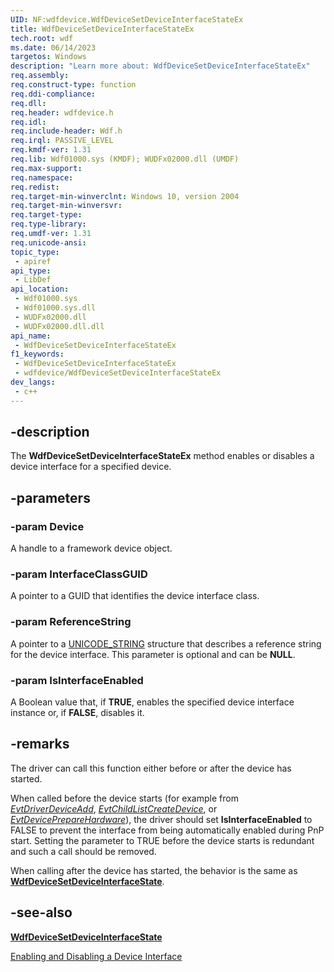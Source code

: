 ```yaml
---
UID: NF:wdfdevice.WdfDeviceSetDeviceInterfaceStateEx
title: WdfDeviceSetDeviceInterfaceStateEx
tech.root: wdf
ms.date: 06/14/2023
targetos: Windows
description: "Learn more about: WdfDeviceSetDeviceInterfaceStateEx"
req.assembly: 
req.construct-type: function
req.ddi-compliance: 
req.dll: 
req.header: wdfdevice.h
req.idl: 
req.include-header: Wdf.h
req.irql: PASSIVE_LEVEL
req.kmdf-ver: 1.31
req.lib: Wdf01000.sys (KMDF); WUDFx02000.dll (UMDF)
req.max-support: 
req.namespace: 
req.redist: 
req.target-min-winverclnt: Windows 10, version 2004
req.target-min-winversvr: 
req.target-type: 
req.type-library: 
req.umdf-ver: 1.31
req.unicode-ansi: 
topic_type:
 - apiref
api_type:
 - LibDef
api_location:
 - Wdf01000.sys
 - Wdf01000.sys.dll
 - WUDFx02000.dll
 - WUDFx02000.dll.dll
api_name:
 - WdfDeviceSetDeviceInterfaceStateEx
f1_keywords:
 - WdfDeviceSetDeviceInterfaceStateEx
 - wdfdevice/WdfDeviceSetDeviceInterfaceStateEx
dev_langs:
 - c++
---
```


## -description

The <b>WdfDeviceSetDeviceInterfaceStateEx</b> method enables or disables a device interface for a specified device.

## -parameters

### -param Device

A handle to a framework device object.

### -param InterfaceClassGUID

A pointer to a GUID that identifies the device interface class.

### -param ReferenceString

A pointer to a <a href="/windows/win32/api/ntdef/ns-ntdef-_unicode_string">UNICODE_STRING</a> structure that describes a reference string for the device interface. This parameter is optional and can be <b>NULL</b>.

### -param IsInterfaceEnabled

A Boolean value that, if <b>TRUE</b>, enables the specified device interface instance or, if <b>FALSE</b>, disables it.

## -remarks

The driver can call this function either before or after the device has started.

When called before the device starts (for example from [*EvtDriverDeviceAdd*](/windows-hardware/drivers/ddi/wdfdriver/nc-wdfdriver-evt_wdf_driver_device_add), [*EvtChildListCreateDevice*](/windows-hardware/drivers/ddi/wdfchildlist/nc-wdfchildlist-evt_wdf_child_list_create_device), or [*EvtDevicePrepareHardware*](/windows-hardware/drivers/ddi/wdfdevice/nc-wdfdevice-evt_wdf_device_prepare_hardware)), the driver should set **IsInterfaceEnabled** to FALSE to prevent the interface from being automatically enabled during PnP start. Setting the parameter to TRUE before the device starts is redundant and such a call should be removed.

When calling after the device has started, the behavior is the same as [**WdfDeviceSetDeviceInterfaceState**](./nf-wdfdevice-wdfdevicesetdeviceinterfacestate.md).

## -see-also

[**WdfDeviceSetDeviceInterfaceState**](./nf-wdfdevice-wdfdevicesetdeviceinterfacestate.md)

[Enabling and Disabling a Device Interface](/windows-hardware/drivers/wdf/using-device-interfaces#enabling-and-disabling-a-device-interface)
